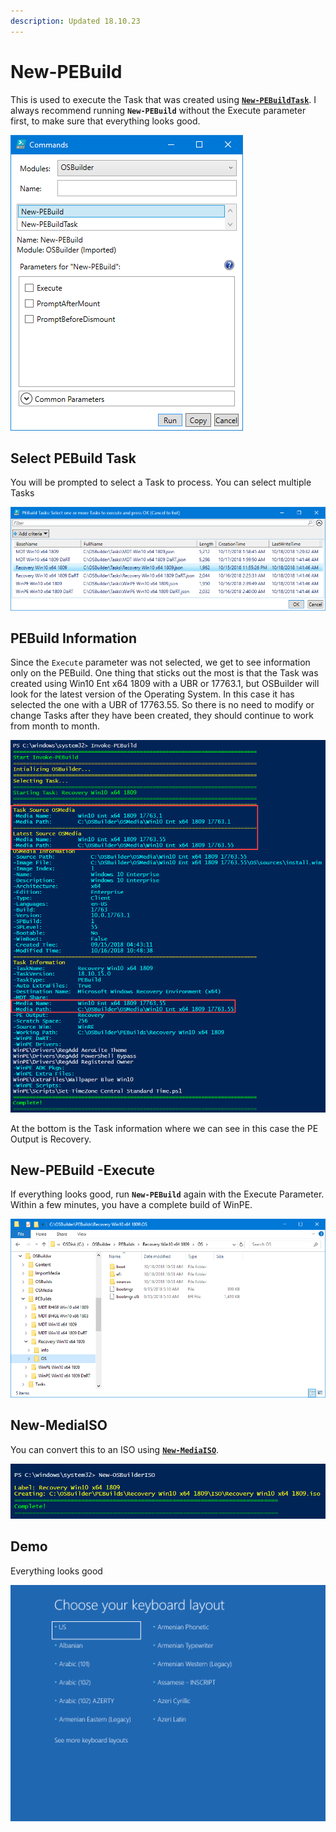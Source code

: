 ```yaml
---
description: Updated 18.10.23
---
```


# New-PEBuild

This is used to execute the Task that was created using [**`New-PEBuildTask`**](new-pebuildtask/).  I always recommend running **`New-PEBuild`** without the Execute parameter first, to make sure that everything looks good.

![](../../.gitbook/assets/2018-10-23_21-59-19.png)

## Select PEBuild Task

You will be prompted to select a Task to process.  You can select multiple Tasks

![](../../.gitbook/assets/2018-10-18_10-46-21.png)

## PEBuild Information

Since the `Execute` parameter was not selected, we get to see information only on the PEBuild.  One thing that sticks out the most is that the Task was created using Win10 Ent x64 1809 with a UBR or 17763.1, but OSBuilder will look for the latest version of the Operating System.  In this case it has selected the one with a UBR of 17763.55.  So there is no need to modify or change Tasks after they have been created, they should continue to work from month to month.

![](../../.gitbook/assets/2018-10-18_10-49-11.png)

At the bottom is the Task information where we can see in this case the PE Output is Recovery.

## New-PEBuild -Execute

If everything looks good, run **`New-PEBuild`** again with the Execute Parameter.  Within a few minutes, you have a complete build of WinPE.

![](../../.gitbook/assets/2018-10-18_10-55-04.png)

## New-MediaISO

You can convert this to an ISO using [**`New-MediaISO`**](../how-to/new-mediaiso.md).

![](../../.gitbook/assets/2018-10-18_10-56-59.png)

## Demo

Everything looks good

![](../../.gitbook/assets/2018-10-18_10-57-35.png)



